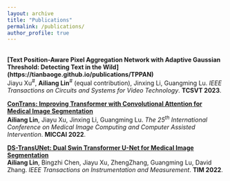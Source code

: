 ```yaml
---
layout: archive
title: "Publications"
permalink: /publications/
author_profile: true
---
```

<br>
<b>[Text Position-Aware Pixel Aggregation Network with Adaptive Gaussian Threshold: Detecting Text in the Wild](https://tianbaoge.github.io/publications/TPPAN)</b> <br> 
Jiayu Xu<sup>#</sup>, <b>Ailiang Lin</b><sup>#</sup> (equal contribution), Jinxing Li, Guangming Lu.
<i>IEEE Transactions on Circuits and Systems for Video Technology</i>. <b>TCSVT 2023</b>.
  
<b>[ConTrans: Improving Transformer with Convolutional Attention for Medical Image Segmentation](https://tianbaoge.github.io/publications/ConTrans)</b> <br> 
<b>Ailiang Lin</b>, Jiayu Xu, Jinxing Li, Guangming Lu.
<i>The 25<sup>th</sup> International Conference on Medical Image Computing and Computer Assisted Intervention</i>. <b>MICCAI 2022</b>. 

<b>[DS-TransUNet: Dual Swin Transformer U-Net for Medical Image Segmentation](https://tianbaoge.github.io/publications/DS-TransUNet)</b> <br> 
<b>Ailiang Lin</b>, Bingzhi Chen, Jiayu Xu, ZhengZhang, Guangming Lu, David Zhang.
<i>IEEE Transactions on Instrumentation and Measurement</i>. <b>TIM 2022</b>.